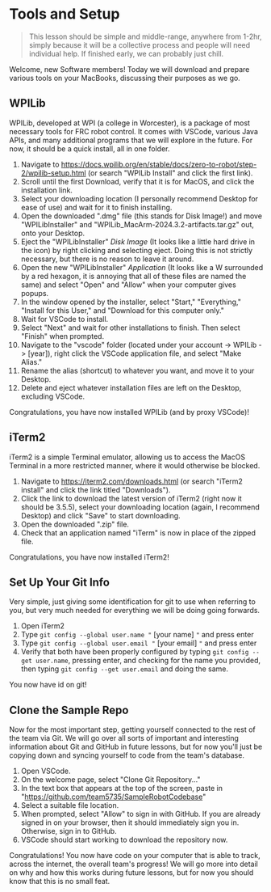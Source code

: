 # Tools and Setup

> This lesson should be simple and middle-range, anywhere from 1-2hr, simply because it will be a collective process and people will need individual help. If finished early, we can probably just chill.

Welcome, new Software members! Today we will download and prepare various tools on your MacBooks, discussing their purposes as we go.

## WPILib

WPILib, developed at WPI (a college in Worcester), is a package of most necessary tools for FRC robot control. It comes with VSCode, various Java APIs, and many additional programs that we will explore in the future. For now, it should be a quick install, all in one folder.

 1. Navigate to https://docs.wpilib.org/en/stable/docs/zero-to-robot/step-2/wpilib-setup.html (or search "WPILib Install" and click the first link).
 2. Scroll until the first Download, verify that it is for MacOS, and click the installation link.
 3. Select your downloading location (I personally recommend Desktop for ease of use) and wait for it to finish installing.
4. Open the downloaded ".dmg" file (this stands for Disk Image!) and move  "WPILibInstaller" and "WPILib_MacArm-2024.3.2-artifacts.tar.gz" out, onto your Desktop.
5. Eject the "WPILibInstaller" *Disk Image* (It looks like a little hard drive in the icon) by right clicking and selecting eject. Doing this is not strictly necessary, but there is no reason to leave it around.
6. Open the new "WPILibInstaller" *Application* (It looks like a W surrounded by a red hexagon, it is annoying that all of these files are named the same) and select "Open" and "Allow" when your computer gives popups.
7. In the window opened by the installer, select "Start," "Everything," "Install for this User," and "Download for this computer only." 
8. Wait for VSCode to install.
9. Select "Next" and wait for other installations to finish. Then select "Finish" when prompted.
10. Navigate to the "vscode" folder (located under your account -> WPILib -> [year]), right click the VSCode application file, and select "Make Alias."
11. Rename the alias (shortcut) to whatever you want, and move it to your Desktop.
12. Delete and eject whatever installation files are left on the Desktop, excluding VSCode. 

Congratulations, you have now installed WPILib (and by proxy VSCode)!

## iTerm2

iTerm2 is a simple Terminal emulator, allowing us to access the MacOS Terminal in a more restricted manner, where it would otherwise be blocked.

1. Navigate to https://iterm2.com/downloads.html (or search "iTerm2 install" and click the link titled "Downloads").
2. Click the link to download the latest version of iTerm2 (right now it should be 3.5.5), select your downloading location (again, I recommend Desktop) and click "Save" to start downloading.
3. Open the downloaded ".zip" file.
4. Check that an application named "iTerm" is now in place of the zipped file.

Congratulations, you have now installed iTerm2!

## Set Up Your Git Info

Very simple, just giving some identification for git to use when referring to you, but very much needed for everything we will be doing going forwards.

1. Open iTerm2
2. Type `git config --global user.name "` [your name] `"` and press enter
3. Type `git config --global user.email "` [your email] `"` and press enter
4. Verify that both have been properly configured by typing `git config --get user.name`, pressing enter, and checking for the name you provided, then typing `git config --get user.email` and doing the same.

You now have id on git!

## Clone the Sample Repo

Now for the most important step, getting yourself connected to the rest of the team via Git. We will go over all sorts of important and interesting information about Git and GitHub in future lessons, but for now you'll just be copying down and syncing yourself to code from the team's database.

1. Open VSCode.
2. On the welcome page, select "Clone Git Repository..."
3. In the text box that appears at the top of the screen, paste in "https://github.com/team5735/SampleRobotCodebase"
4. Select a suitable file location.
5. When prompted, select "Allow" to sign in with GitHub. If you are already signed in on your browser, then it should immediately sign you in. Otherwise, sign in to GitHub.
6. VSCode should start working to download the repository now.

Congratulations! You now have code on your computer that is able to track, across the internet, the overall team's progress! We will go more into detail on why and how this works during future lessons, but for now you should know that this is no small feat.
